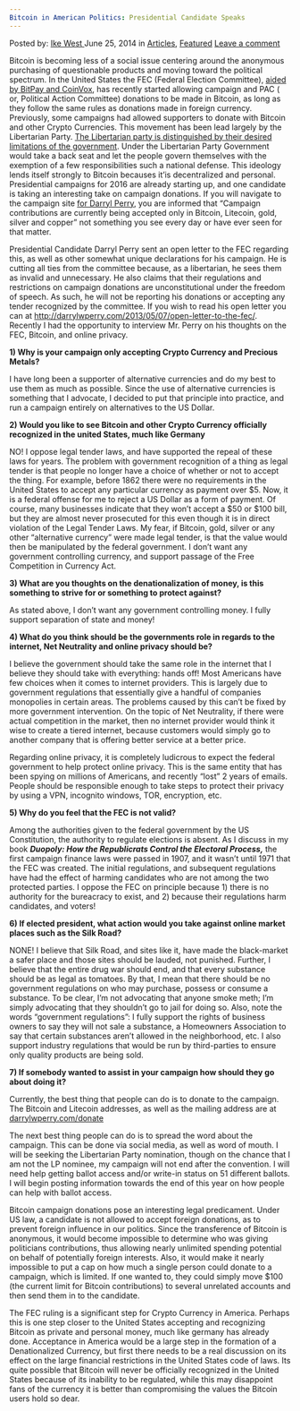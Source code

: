 ```yaml
---
Bitcoin in American Politics: Presidential Candidate Speaks
---
```

<article class="post-listing post-6149 post type-post status-publish format-standard has-post-thumbnail hentry category-deepdot-news tag-bitcoins tag-interview tag-presiden">
    <div class="post-inner">
    <p class="post-meta">
    <span>Posted by: <a href="https://www.deepdotweb.com/author/ikewest/" title="">Ike West </a></span>
    <span>June 25, 2014</span>
    <span>in <a href="https://www.deepdotweb.com/category/articles/" rel="category tag">Articles</a>, <a href="https://www.deepdotweb.com/category/deepdot-news/" rel="category tag">Featured</a></span>
    <span><a href="https://www.deepdotweb.com/2014/06/25/bitcoin-in-american-politics-presidential-candidate-speaks/#respond">Leave a comment</a></span>
    </p>
    <div class="clear"></div>
    <div class="entry">
    <p>Bitcoin is becoming less of a social issue centering around the anonymous purchasing of questionable products and moving toward the political spectrum. In the United States the FEC (Federal Election Committee), <a href="http://www.broadwayworld.com/bwwgeeks/article/BitPay-and-CoinVox-Connect-Politicians-to-Bitcoin-20140619#.U6OZ7PldUrU">aided by BitPay and CoinVox</a>, has recently started allowing campaign and PAC ( or, Political Action Committee) donations to be made in Bitcoin, as long as they follow the same rules as donations made in foreign currency. Previously, some campaigns had allowed supporters to donate with Bitcoin and other Crypto Currencies. This movement has been lead largely by the Libertarian Party. <a href="http://www.lp.org/platform">The Libertarian party is distinguished by their desired limitations of the government</a>. Under the Libertarian Party Government would take a back seat and let the people govern themselves with the exemption of a few responsibilities such a national defense. This ideology lends itself strongly to Bitcoin becauses it’is decentralized and personal. Presidential campaigns for 2016 are already starting up, and one candidate is taking an interesting take on campaign donations. If you will navigate to the campaign site <a href="http://darrylwperry.com/donate/">for Darryl Perry</a>, you are informed that “Campaign contributions are currently being accepted only in Bitcoin, Litecoin, gold, silver and copper” not something you see every day or have ever seen for that matter.</p>
    <p>Presidential Candidate Darryl Perry sent an open letter to the FEC regarding this, as well as other somewhat unique declarations for his campaign. He is cutting all ties from the committee because, as a libertarian, he sees them as invalid and unnecessary. He also claims that their regulations and restrictions on campaign donations are unconstitutional under the freedom of speech. As such, he will not be reporting his donations or accepting any tender recognized by the committee. If you wish to read his open letter you can at <a href="http://darrylwperry.com/2013/05/07/open-letter-to-the-fec/">http://darrylwperry.com/2013/05/07/open-letter-to-the-fec/</a>. Recently I had the opportunity to interview Mr. Perry on his thoughts on the FEC, Bitcoin, and online privacy.</p>
    <p><strong>1) Why is your campaign only accepting Crypto Currency and Precious Metals?</strong></p>
    <p>I have long been a supporter of alternative currencies and do my best to use them as much as possible. Since the use of alternative currencies is something that I advocate, I decided to put that principle into practice, and run a campaign entirely on alternatives to the US Dollar.</p>
    <p><strong>2) Would you like to see Bitcoin and other Crypto Currency officially recognized in the united States, much like Germany</strong></p>
    <p>NO! I oppose legal tender laws, and have supported the repeal of these laws for years. The problem with government recognition of a thing as legal tender is that people no longer have a choice of whether or not to accept the thing. For example, before 1862 there were no requirements in the United States to accept any particular currency as payment over $5. Now, it is a federal offense for me to reject a US Dollar as a form of payment. Of course, many businesses indicate that they won&#8217;t accept a $50 or $100 bill, but they are almost never prosecuted for this even though it is in direct violation of the Legal Tender Laws. My fear, if Bitcoin, gold, silver or any other &#8220;alternative currency&#8221; were made legal tender, is that the value would then be manipulated by the federal government. I don&#8217;t want any government controlling currency, and support passage of the Free Competition in Currency Act.</p>
    <p><strong>3) What are you thoughts on the denationalization of money, is this something to strive for or something to protect against?</strong></p>
    <p>As stated above, I don&#8217;t want any government controlling money. I fully support separation of state and money!</p>
    <p><strong>4) What do you think should be the governments role in regards to the internet, Net Neutrality and online privacy should be?</strong></p>
    <p>I believe the government should take the same role in the internet that I believe they should take with everything: hands off! Most Americans have few choices when it comes to internet providers. This is largely due to government regulations that essentially give a handful of companies monopolies in certain areas. The problems caused by this can&#8217;t be fixed by more government intervention. On the topic of Net Neutrality, if there were actual competition in the market, then no internet provider would think it wise to create a tiered internet, because customers would simply go to another company that is offering better service at a better price.</p>
    <p>Regarding online privacy, it is completely ludicrous to expect the federal government to help protect online privacy. This is the same entity that has been spying on millions of Americans, and recently &#8220;lost&#8221; 2 years of emails. People should be responsible enough to take steps to protect their privacy by using a VPN, incognito windows, TOR, encryption, etc.</p>
    <p><strong>5) Why do you feel that the FEC is not valid?</strong></p>
    <p>Among the authorities given to the federal government by the US Constitution, the authority to regulate elections is absent. As I discuss in my book <strong><em>Duopoly: How the Republicrats Control the Electoral Process,</em></strong> the first campaign finance laws were passed in 1907, and it wasn&#8217;t until 1971 that the FEC was created. The initial regulations, and subsequent regulations have had the effect of harming candidates who are not among the two protected parties. I oppose the FEC on principle because 1) there is no authority for the bureacracy to exist, and 2) because their regulations harm candidates, and voters!</p>
    <p><strong>6) If elected president, what action would you take against online market places such as the Silk Road?</strong></p>
    <p>NONE! I believe that Silk Road, and sites like it, have made the black-market a safer place and those sites should be lauded, not punished. Further, I believe that the entire drug war should end, and that every substance should be as legal as tomatoes. By that, I mean that there should be no government regulations on who may purchase, possess or consume a substance. To be clear, I&#8217;m not advocating that anyone smoke meth; I&#8217;m simply advocating that they shouldn&#8217;t go to jail for doing so. Also, note the words &#8220;government regulations&#8221;: I fully support the rights of business owners to say they will not sale a substance, a Homeowners Association to say that certain substances aren&#8217;t allowed in the neighborhood, etc. I also support industry regulations that would be run by third-parties to ensure only quality products are being sold.</p>
    <p><strong>7) If somebody wanted to assist in your campaign how should they go about doing it?</strong></p>
    <p>Currently, the best thing that people can do is to donate to the campaign. The Bitcoin and Litecoin addresses, as well as the mailing address are at <a href="http://darrylwperry.com/donate">darrylwperry.com/donate</a></p>
    <p>The next best thing people can do is to spread the word about the campaign. This can be done via social media, as well as word of mouth. I will be seeking the Libertarian Party nomination, though on the chance that I am not the LP nominee, my campaign will not end after the convention. I will need help getting ballot access and/or write-in status on 51 different ballots. I will begin posting information towards the end of this year on how people can help with ballot access.</p>
    <p>Bitcoin campaign donations pose an interesting legal predicament. Under US law, a candidate is not allowed to accept foreign donations, as to prevent foreign influence in our politics. Since the transference of Bitcoin is anonymous, it would become impossible to determine who was giving politicians contributions, thus allowing nearly unlimited spending potential on behalf of potentially foreign interests. Also, it would make it nearly impossible to put a cap on how much a single person could donate to a campaign, which is limited. If one wanted to, they could simply move $100 (the current limit for Bitcoin contributions) to several unrelated accounts and then send them in to the candidate.</p>
    <p>The FEC ruling is a significant step for Crypto Currency in America. Perhaps this is one step closer to the United States accepting and recognizing Bitcoin as private and personal money, much like germany has already done. Acceptance in America would be a large step in the formation of a Denationalized Currency, but first there needs to be a real discussion on its effect on the large financial restrictions in the United States code of laws. Its quite possible that Bitcoin will never be officially recognized in the United States because of its inability to be regulated, while this may disappoint fans of the currency it is better than compromising the values the Bitcoin users hold so dear.</p>
    </div>
    <span style="display:none"><a href="https://www.deepdotweb.com/tag/bitcoins/" rel="tag">bitcoins</a> <a href="https://www.deepdotweb.com/tag/interview/" rel="tag">interview</a> <a href="https://www.deepdotweb.com/tag/presiden/" rel="tag">presiden</a></span> <span style="display:none" class="updated">2014-06-25</span>
    <div style="display:none" class="vcard author" itemprop="author" itemscope itemtype="http://schema.org/Person"><strong class="fn" itemprop="name"><a href="https://www.deepdotweb.com/author/ikewest/" title="Posts by Ike West" rel="author">Ike West</a></strong></div>
    </div>
</article>

